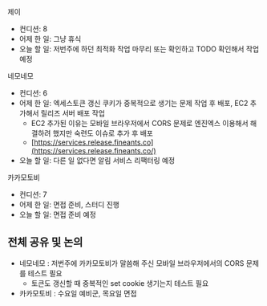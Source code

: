 
제이
- 컨디션: 8
- 어제 한 일: 그냥 휴식
- 오늘 할 일: 저번주에 하던 최적화 작업 마무리 또는 확인하고 TODO 확인해서 작업 예정

네모네모
- 컨디션: 6
- 어제 한 일: 엑세스토큰 갱신 쿠키가 중복적으로 생기는 문제 작업 후 배포, EC2 추가해서 릴리즈 서버 배포 작업
	- EC2 추가된 이유는 모바일 브라우저에서 CORS 문제로 엔진엑스 이용해서 해결하려 했지만 숙련도 이슈로 추가 후 배포
	- [https://services.release.fineants.co](https://services.release.fineants.co/)
- 오늘 할 일: 다른 일 없다면 알림 서비스 리팩터링 예정

카카모토비
- 컨디션: 7
- 어제 한 일: 면접 준비, 스터디 진행
- 오늘 할 일: 면접 준비 예정

## 전체 공유 및 논의
- 네모네모 : 저번주에 카카모토비가 말씀해 주신 모바일 브라우저에서의 CORS 문제를 테스트  필요
	- 토큰도 갱신할 때 중복적인 set cookie 생기는지 테스트 필요
- 카카모토비 : 수요일 예비군, 목요일 면접